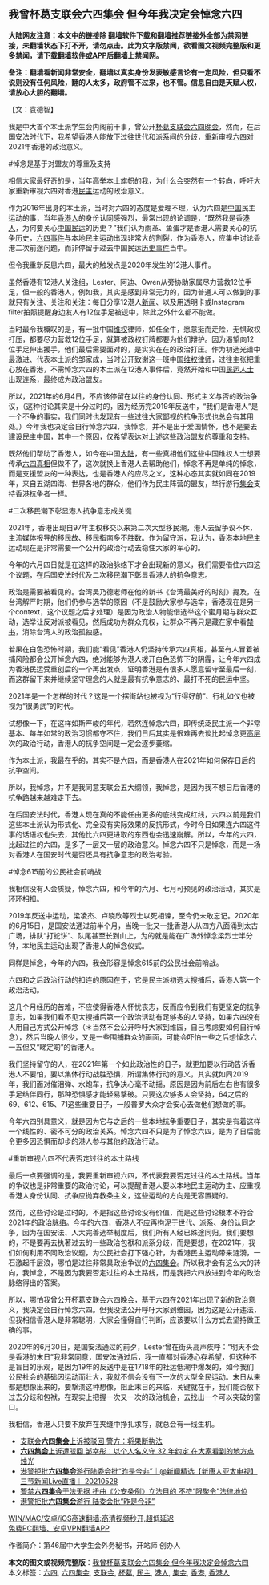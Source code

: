  <h2>我曾杯葛支联会六四集会 但今年我决定会悼念六四</h2> <p class="notice"><b>大陆网友注意：本文中的链接除 <a href="https://github.com/bannedbook/fanqiang" >翻墙</a>软件下载和<a href="https://github.com/killgcd/justmysocks/blob/master/README.md">翻墙推荐</a>链接外全部为禁网链接，未翻墙状态下打不开，请勿点击。此为文字版禁闻，欲看图文视频完整版和更多禁闻，请下载<a href="https://github.com/bannedbook/fanqiang">翻墙软件或APP</a>后翻墙上禁闻网。</p><p>备注：翻墙看新闻非常安全，翻墙以真实身份发表敏感言论有一定风险，但只看不说则没有任何风险，翻的人太多，政府管不过来，也不管。信息自由是天赋人权，请放心大胆的翻墙。</b></p>  <div class="entry">  <p>【文：袁德智】</p> <p>我是中大首个本土派学生会内阁前干事，曾公开<a href="https://www.bannedbook.org/bnews/tag/%E6%9D%AF%E8%91%9B/" class="st_tag internal_tag" rel="tag" title="标签 杯葛 下的日志">杯葛</a><a href="https://www.bannedbook.org/bnews/tag/%e6%94%af%e8%81%94%e4%bc%9a/" class="st_tag internal_tag" rel="tag" title="标签 支联会 下的日志">支联会</a><span class='wp_keywordlink'><a href="https://www.bannedbook.org/forum2/topic2509.html" title="《中国六四真相》" target="_blank">六四</a></span><span class='wp_keywordlink_affiliate'><a href="https://zh-cn.shenyunperformingarts.org/" title="晚会" target="_blank">晚会</a></span>，然而，在后国安法时代下，我希望<a href="https://www.bannedbook.org/bnews/tag/%e9%a6%99%e6%b8%af/" class="st_tag internal_tag" rel="tag" title="标签 香港 下的日志">香港</a>人能放下过往世代和派系间的分歧，重新审视<a href="https://www.bannedbook.org/bnews/tag/%e5%85%ad%e5%9b%9b/" class="st_tag internal_tag" rel="tag" title="标签 六四 下的日志">六四</a>对2021年香港的政治意义。</p> <p>#悼念是基于对盟友的尊重及支持</p> <p>相信大家最好奇的是，当年高举本土旗帜的我，为什么会突然有一个转向，呼吁大家重新审视六四对香港<a href="https://www.bannedbook.org/bnews/tag/%e6%b0%91%e4%b8%bb/" class="st_tag internal_tag" rel="tag" title="标签 民主 下的日志">民主</a>运动的政治意义。</p> <p>作为2016年出身的本土派，当时对六四的态度是爱理不理，认为六四是<span class='wp_keywordlink_affiliate'><a href="https://www.bannedbook.org/" title="中国" target="_blank">中国</a></span>民主运动的事，当年<a href="https://www.bannedbook.org/bnews/tag/%E9%A6%99%E6%B8%AF%E4%BA%BA/" class="st_tag internal_tag" rel="tag" title="标签 香港人 下的日志">香港人</a>的身份认同感强烈，最常出现的论调是，“既然我是香<a href="https://www.bannedbook.org/bnews/tag/%e6%b8%af%e4%ba%ba/" class="st_tag internal_tag" rel="tag" title="标签 港人 下的日志">港人</a>，为何要关心<span class='wp_keywordlink'><a href="https://www.bannedbook.org/forum53/" title="中国民运论坛" target="_blank">中国民运</a></span>的历史？”我们认为雨革、鱼蛋才是香港人需要关心的抗争历史，<span class='wp_keywordlink'><a href="https://www.bannedbook.org/forum2/topic1310.html" title="tiananmen六四事件" target="_blank">六四事件</a></span>与本地民主运动出现非常大的割裂，作为香港人，应集中讨论香港二次前途问题，而非停留于过去中国民运<span class='wp_keywordlink'><a href="https://www.bannedbook.org/forum33/" title="近代历史事件真相" target="_blank">历史事件</a></span>当中。</p> <p>但令我重新反思六四，最大的触发点是2020年发生的12港人事件。</p> <p>虽然香港有12港人关注组，Lester、阿迪、Owen从旁协助家属尽力营救12位手足，但一般的香港人，例如我，其实是感到非常无力的，因为普通人可以做到的事就只有关注、关注和关注：每日分享12港人<span class='wp_keywordlink_affiliate'><a href="https://www.bannedbook.org/" title="新闻">新闻</a></span>、以及用透明卡或Instagram filter拍照提醒身边友人有12位手足被送中，除此之外什么都不能做。</p> <p>当时最令我概叹的是，有一批中国<span class='wp_keywordlink_affiliate'><a href="https://www.bannedbook.org/bnews/weiquan/" title="维权" target="_blank">维权</a></span>律师，如任全牛，愿意挺而走险，无惧政权打压，都要尽力营救12位手足，就算被政权钉牌都要为他们辩护。因为渴望向12位手足伸出援手，他们最后需要面对的，是实实在在的政治打压。作为初选光谱中最激进、代表本土派的邹家成，当时公开致谢这一班中国<span class='wp_keywordlink'><a href="https://www.bannedbook.org/forum16/" title="维权律师 法律维权" target="_blank">维权律师</a></span>，过往主张把重心放在香港，不需悼念六四的本土派在12港人事件后，竟然开始和中国<span class='wp_keywordlink'><a href="https://www.bannedbook.org/forum9/" title="民运人士看法轮功" target="_blank">民运人士</a></span>出现连系，最终成为政治盟友。</p> <p>所以，2021年的6月4日，不应该停留在以往的身份认同、形式主义与否的政治争议，（这种讨论其实是十分过时的，因为经历完2019年反送中，“我们是香港人”是一个不争的事实，我们同时也发现有一些过往大家鄙视的抗争形式也总会有其用处。）今年我也决定会自行悼念六四，我悼念，并不是出于爱国情怀，也不是要去建设民主中国，其中一个原因，仅希望表达对上述这些政治盟友的尊重和支持。</p>  <p>既然他们帮助了香港人，如今在中国<span class='wp_keywordlink_affiliate'><a href="https://www.bannedbook.org/" title="大陆" target="_blank">大陆</a></span>，有一些真相他们这些中国维权人士想要传承<span class='wp_keywordlink'><a href="https://www.bannedbook.org/forum2/topic73.html" title="《中国六四真相》" target="_blank">六四真相</a></span>但做不了，这次就换上香港人去帮助他们，悼念不再是单纯的悼念，而是支援盟友的一种表达，也是香港人的应尽之义，这种心态其实就如同在2019年，来自五湖四海、世界各地的群众，他们作为民主阵营的盟友，举行游行<a href="https://www.bannedbook.org/bnews/tag/%E9%9B%86%E4%BC%9A/" class="st_tag internal_tag" rel="tag" title="标签 集会 下的日志">集会</a>支持香港抗争者一样。</p> <p>#二次移民潮下彰显港人抗争意志成关键</p> <p>2021年，香港出现自97年主权移交以来第二次大型移民潮，港人去留争议不休，主流媒体报导的移民故、移民指南多不胜数。作为留守派，我认为，香港本地民主运动现在是非常需要一个公开的政治行动去稳住大家的军心的。</p> <p>今年的六月四日就是在这样的政治脉络下才会出现新的意义，我们需要借住六四这个议题，在后国安法时代及二次移民潮下彰显香港人的抗争意志。</p> <p>政治是需要被看见的。台湾吴乃德老师在他的新书《台湾最美好的时刻》提及，在台湾解严时期，他们仍参与选举的原因（不是鼓励大家参与选举，香港现在是另一个context，这个议题之后才处理）是因为政治人物能借选举这个蜜月期与群众互动，选举让反对派被看见，然后成功为群众充权，让群众不再只是藏在家中看<span class='wp_keywordlink_affiliate'><a href="https://www.bannedbook.org/bbook.php" title="禁书" target="_blank">禁书</a></span>，消除台湾人的政治孤独感。</p> <p>若果在白色恐怖时期，我们能“看见”香港人仍坚持传承六四真相，甚至有人冒着被捕风险都会公开悼念六四，绝对能够为港人拨开白色恐怖下的阴霾，让今年六四成为香港民运受重创后的一个再出发点，证明香港是有很多人愿意留守至最后一刻，而这群留下来并继续坚守理念的人就是最有抗争意志的、最打不死的民运中坚。</p> <p>2021年是一个怎样的时代？这是一个摆街站也被视为“行得好前”、行礼如仪也被视为“很勇武”的时代。</p> <p>试想像一下，在这样如斯严峻的年代，若然连悼念六四，即传统泛民主派一个非常基本、每年如常的政治习惯都守不住，我们日后其实是很难再去谈比起悼念更<span class='wp_keywordlink_affiliate'><a href="https://www.bannedbook.org/bnews/ccpdope/" title="中共高层内幕" target="_blank">高层</a></span>次的政治行动，香港人的抗争空间是一定会逐步萎缩。</p> <p>作为本土派，我最在乎的，其实不是六四，而是香港人在2021年如何保存日后的抗争空间。</p>  <p>所以，我悼念，并不是我同意支联会五大纲领，我悼念，是因为我不想日后香港的抗争路越来越难走下去。</p> <p>在后国安法时代，香港人现在真的不能任由更多的底线变成红线，六四以前是我们这些本土派认为形式化、完全没有实际效果的反抗形式，今时今日如果连六四这件事的话语权也失去，其他比六四更进取的东西也会迅速崩解。所以，今年的六四，比起过往的六四，是多了一层又一层的政治意义。悼念六四不只是悼念，而是一场对香港人在国安时代是否还具有抗争意志的政治考验。</p> <p>#悼念615前的公民社会前哨战</p> <p>我相信没有人会质疑，悼念六四，和今年的六月、七月可预见的政治活动，其实是环环相扣。</p> <p>2019年反送中运动，梁凌杰、卢晓欣等烈士以死相谏，至今仍未敢忘记。2020年的6月15日，是国安法通过前半个月，当晚一批又一批香港人从四方八面涌到太古广场，排队“打蛇饼”、队尾甚至长到山上，为的就是能在广场外悼念梁烈士半分钟，本地民主运动出现了香港人的悼念仪式。</p> <p>同样是悼念，今年的六四，我会形容是悼念615前的公民社会前哨战。</p> <p>六四和之后政治行动的扣连的原因在于，它是民主派初选大搜捕后，香港人第一个政治活动。</p> <p>这几个月经历的苦难，不应使得香港人怀忧丧志，反而应令到我们有更坚定的抗争意志，如果我们看不见大搜捕后第一个政治活动有足够多的人坚持，如果六四没有人用自己方式公开悼念（＊当然不会公开呼吁大家到维园，自己考虑要如何自行悼念），然后当晚人很少，又是一些围捕群众的画面，可能会吓怕一些之后想悼念六一五但又“睇定啲”的香港人。</p> <p>我们坚持留守的人，在2021年第一个如此政治性的日子，就更加要以行动告诉香港人不要怕，要以集体行动战胜恐惧，所谓集体行动的意义，其实就如同2019年，我们面对催泪弹、水炮车，抗争决心毫不动摇，原因是因为前后左右也有很多手足结伴同行，那种恐惧感才能轻易撃破。只要这次够多人会坚持，64之后的69、612、615、71这些重要日子，一般普罗大众才会安心去做他们想做的事。</p>  <p>今年六四别具意义，就是因为它与之后的一些本地抗争重要日子，其实是有着这样一个线性的、密不可分的政治关系。悼念六四不只是为了悼念六四，是为了日后能令更多因恐惧而却步的港人参与其他的政治行动。</p> <p>#重新审视六四不代表否定过往的本土路线</p> <p>最后一点要强调的是，我要重新审视六四，不代表我要否定过往的本土路线。当年的争议也是非常重要的政治讨论，可以提醒香港人要以本地民主运动为主、应重视香港人身份认同、抗争应抛弃教条主义，这些运动的方向是无容置疑的。</p> <p>然而，这些讨论是过时的，不是指这些讨论没有价值，而是这些讨论根本不符合2021年的政治脉络。今年的六四，香港人不应再拘泥于世代、派系、身份认同之争，因为在国安法、人大完善选举制度后，我们所有人经已殊途同归。我们要想的，不是要再去执著过去的一些政治包袱和派系分歧，而是要想，在2021年，我们如何利用不同政治议题，为公民社会打下强心针，为香港民主运动带来涟漪，一石激起千层浪，哪怕是过往非常具政治争议的<a href="https://www.bannedbook.org/bnews/tag/%E5%85%AD%E5%9B%9B%E9%9B%86%E4%BC%9A/" class="st_tag internal_tag" rel="tag" title="标签 六四集会 下的日志">六四集会</a>。所以我才会有这么大的转向，我悼念，不是因为我要否定过往的本土路线，而是我把六四放进到今年的政治脉络得出的答案。</p> <p>所以，哪怕我曾公开杯葛支联会六四晚会，基于六四在2021年出现了新的政治意义，我决定会自行悼念六四。但我没法公开呼吁大家到维园，因为这是公开违法，但我相信香港人是非常聪明，大家会懂得自行判断，应该要以什么方式去坚持做正确的事。</p> <p>2020年的6月30日，是国安法通过的前夕，Lester曾在街头高声疾呼：“明天不会是香港的末日”我非常同意，国安法通过后，我一直都对香港心存希望，但这种不是盲目的乐观，是因为19年的反送中是在1718年的社运低潮中爆发的，如今我们公民社会的基础因运动而壮大，我就不信会没有下一次的大型全民运动。末日从来都是想像出来的，要撃溃这种想像，阻止末日的来临，关键就在于，我们能否放下过去分歧和包袱，在现实上把握一次又一次的政治机会，去找出一个可以突破的窗口。</p> <p>我相信，香港人只要不放弃在夹缝中挣扎求存，就总会有一线生机。</p> <ul class='op-related-articles' title='相关阅读'> <li><a href='https://www.bannedbook.org/bnews/baitai/20210530/1556581.html' target='_blank'>支联会<b>六四集会</b>上诉被驳回 警方：将果断执法</a></li> <li><a href='https://www.bannedbook.org/bnews/comments/20210530/1556359.html' target='_blank'><b>六四集会</b>上诉遭驳回 邹幸彤︰以个人名义守 32 年约定 在大家看到的地方点烛光</a></li> <li><a href='https://www.bannedbook.org/bnews/bannedvideo/20210528/1555636.html' target='_blank'>港警拒批<b>六四集会</b>游行陆委会批“昨是今非”｜@新闻精选【新唐人亚太电视】三节新闻Live直播｜ 20210528</a></li> <li><a href='https://www.bannedbook.org/bnews/comments/20210528/1555558.html' target='_blank'>警禁<b>六四集会</b>于法无据 扭曲《公安条例》立法目的 不符“限聚令”法律地位</a></li> <li><a href='https://www.bannedbook.org/bnews/bannedvideo/20210528/1555284.html' target='_blank'>港警拒批<b>六四集会</b>游行 陆委会批“昨是今非”</a></li> </ul> <p class="texttj"> <a href="https://github.com/bannedbook/fanqiang/wiki/V2ray%E6%9C%BA%E5%9C%BA" target="_blank">WIN/MAC/安卓/iOS高速翻墙:高清视频秒开,超低延迟</a><br/> <a href="https://github.com/bannedbook/fanqiang/wiki/%E7%A6%81%E9%97%BB%E7%BD%91%E5%AE%89%E5%8D%93%E7%BF%BB%E5%A2%99%E6%96%B0%E9%97%BBAPP" target="_blank">免费PC翻墙、安卓VPN翻墙APP</a></p><p> 作者简介：第46届中大学生会外务秘书，开站师 创办人</p> <a name='sharetosocial'></a>       <div><b>本文的图文或视频完整版</b>：<a href='https://www.bannedbook.org/bnews/comments/20210530/1556815.html'>我曾杯葛支联会六四集会 但今年我决定会悼念六四</a></div>  </div><!--END ENTRY--> <div class="postfooter"> <div>本文标签：<a href="https://www.bannedbook.org/bnews/tag/%e5%85%ad%e5%9b%9b/" rel="tag">六四</a>, <a href="https://www.bannedbook.org/bnews/tag/%E5%85%AD%E5%9B%9B%E9%9B%86%E4%BC%9A/" rel="tag">六四集会</a>, <a href="https://www.bannedbook.org/bnews/tag/%e6%94%af%e8%81%94%e4%bc%9a/" rel="tag">支联会</a>, <a href="https://www.bannedbook.org/bnews/tag/%E6%9D%AF%E8%91%9B/" rel="tag">杯葛</a>, <a href="https://www.bannedbook.org/bnews/tag/%e6%b0%91%e4%b8%bb/" rel="tag">民主</a>, <a href="https://www.bannedbook.org/bnews/tag/%e6%b8%af%e4%ba%ba/" rel="tag">港人</a>, <a href="https://www.bannedbook.org/bnews/tag/%E9%9B%86%E4%BC%9A/" rel="tag">集会</a>, <a href="https://www.bannedbook.org/bnews/tag/%e9%a6%99%e6%b8%af/" rel="tag">香港</a>, <a href="https://www.bannedbook.org/bnews/tag/%E9%A6%99%E6%B8%AF%E4%BA%BA/" rel="tag">香港人</a></div>  </div><!--END POSTFOOTER--> 